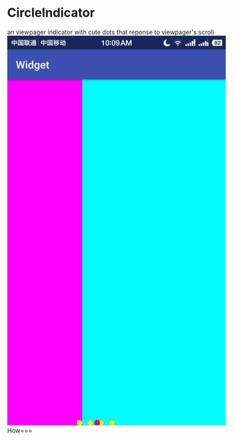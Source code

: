 # CircleIndicator
an viewpager indicator with cute dots that reponse to viewpager's scroll
![image](https://github.com/HirayClay/CircleIndicator/raw/master/app/static/shot.gif)
How===
